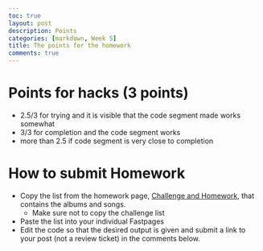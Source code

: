 ```yaml
---
toc: true
layout: post
description: Points
categories: [markdown, Week 5]
title: The points for the homework
comments: true
---
```


# Points for hacks (3 points)
- 2.5/3 for trying and it is visible that the code segment made works somewhat
- 3/3 for completion and the code segment works
- more than 2.5 if code segment is very close to completion

# How to submit Homework
- Copy the list from the homework page, [Challenge and Homework](https://dillonlee06.github.io/ZestyYeungsReborn/jupyter/week%2013/2022/11/27/Challenge-and-Homework.html), that contains the albums and songs.
    - Make sure not to copy the challenge list
- Paste the list into your individual Fastpages
- Edit the code so that the desired output is given and submit a link to your post (not a review ticket) in the comments below.